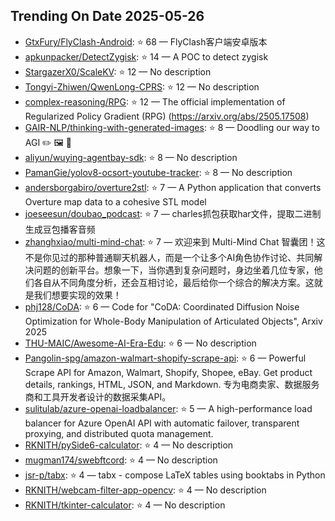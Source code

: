 ## Trending On Date 2025-05-26

- [GtxFury/FlyClash-Android](https://github.com/GtxFury/FlyClash-Android): ⭐ 68 — FlyClash客户端安卓版本
- [apkunpacker/DetectZygisk](https://github.com/apkunpacker/DetectZygisk): ⭐ 14 — A POC to detect zygisk
- [StargazerX0/ScaleKV](https://github.com/StargazerX0/ScaleKV): ⭐ 12 — No description
- [Tongyi-Zhiwen/QwenLong-CPRS](https://github.com/Tongyi-Zhiwen/QwenLong-CPRS): ⭐ 12 — No description
- [complex-reasoning/RPG](https://github.com/complex-reasoning/RPG): ⭐ 12 — The official implementation of Regularized Policy Gradient (RPG) (https://arxiv.org/abs/2505.17508)
- [GAIR-NLP/thinking-with-generated-images](https://github.com/GAIR-NLP/thinking-with-generated-images): ⭐ 8 — Doodling our way to AGI ✏️ 🖼️ 🧠
- [aliyun/wuying-agentbay-sdk](https://github.com/aliyun/wuying-agentbay-sdk): ⭐ 8 — No description
- [PamanGie/yolov8-ocsort-youtube-tracker](https://github.com/PamanGie/yolov8-ocsort-youtube-tracker): ⭐ 8 — No description
- [andersborgabiro/overture2stl](https://github.com/andersborgabiro/overture2stl): ⭐ 7 — A Python application that converts Overture map data to a cohesive STL model
- [joeseesun/doubao_podcast](https://github.com/joeseesun/doubao_podcast): ⭐ 7 — charles抓包获取har文件，提取二进制生成豆包播客音频
- [zhanghxiao/multi-mind-chat](https://github.com/zhanghxiao/multi-mind-chat): ⭐ 7 — 欢迎来到 Multi-Mind Chat 智囊团！这不是你见过的那种普通聊天机器人，而是一个让多个AI角色协作讨论、共同解决问题的创新平台。想象一下，当你遇到复杂问题时，身边坐着几位专家，他们各自从不同角度分析，还会互相讨论，最后给你一个综合的解决方案。这就是我们想要实现的效果！
- [phj128/CoDA](https://github.com/phj128/CoDA): ⭐ 6 — Code for "CoDA: Coordinated Diffusion Noise Optimization for Whole-Body Manipulation of Articulated Objects", Arxiv 2025
- [THU-MAIC/Awesome-AI-Era-Edu](https://github.com/THU-MAIC/Awesome-AI-Era-Edu): ⭐ 6 — No description
- [Pangolin-spg/amazon-walmart-shopify-scrape-api](https://github.com/Pangolin-spg/amazon-walmart-shopify-scrape-api): ⭐ 6 — Powerful Scrape API for Amazon, Walmart, Shopify, Shopee, eBay. Get product details, rankings, HTML, JSON, and Markdown. 专为电商卖家、数据服务商和工具开发者设计的数据采集API。
- [sulitulab/azure-openai-loadbalancer](https://github.com/sulitulab/azure-openai-loadbalancer): ⭐ 5 — A high-performance load balancer for Azure OpenAI API with automatic failover, transparent proxying, and distributed quota management.
- [RKNITH/pySide6-calculator](https://github.com/RKNITH/pySide6-calculator): ⭐ 4 — No description
- [mugman174/swebftcord](https://github.com/mugman174/swebftcord): ⭐ 4 — No description
- [jsr-p/tabx](https://github.com/jsr-p/tabx): ⭐ 4 — tabx - compose LaTeX tables using booktabs in Python
- [RKNITH/webcam-filter-app-opencv](https://github.com/RKNITH/webcam-filter-app-opencv): ⭐ 4 — No description
- [RKNITH/tkinter-calculator](https://github.com/RKNITH/tkinter-calculator): ⭐ 4 — No description

